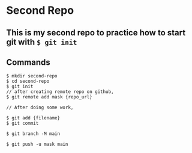 # Second Repo

## This is my second repo to practice how to start git with `$ git init`

## Commands

```shell
$ mkdir second-repo
$ cd second-repo
$ git init
// after creating remote repo on github,
$ git remote add mask {repo_url}

// After doing some work,

$ git add {filename}
$ git commit

$ git branch -M main

$ git push -u mask main
```
